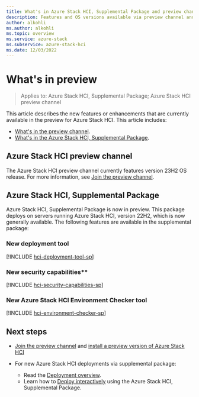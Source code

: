 ```yaml
---
title: What's in Azure Stack HCI, Supplemental Package and preview channel
description: Features and OS versions available via preview channel and supplemental packages.
author: alkohli
ms.author: alkohli
ms.topic: overview
ms.service: azure-stack
ms.subservice: azure-stack-hci
ms.date: 12/03/2022
---
```


# What's in preview

> Applies to: Azure Stack HCI, Supplemental Package; Azure Stack HCI preview channel

This article describes the new features or enhancements that are currently available in the preview for Azure Stack HCI. This article includes:

- [What's in the preview channel](#azure-stack-hci-preview-channel).
- [What's in the Azure Stack HCI, Supplemental Package](#azure-stack-hci-supplemental-package).

## Azure Stack HCI preview channel

The Azure Stack HCI preview channel currently features version 23H2 OS release. For more information, see [Join the preview channel](./preview-channel.md).

## Azure Stack HCI, Supplemental Package

Azure Stack HCI, Supplemental Package is now in preview. This package deploys on servers running Azure Stack HCI, version 22H2, which is now generally available. The following features are available in the supplemental package:

### New deployment tool

[!INCLUDE [hci-deployment-tool-sp](../../includes/hci-deployment-tool-sp.md)]

### New security capabilities**

[!INCLUDE [hci-security-capabilities-sp](../../includes/hci-security-capabilities-sp.md)]

### New Azure Stack HCI Environment Checker tool

[!INCLUDE [hci-environment-checker-sp](../../includes/hci-environment-checker-sp.md)]

## Next steps

- [Join the preview channel](./preview-channel.md) and [install a preview version of Azure Stack HCI](./install-preview-version.md)

- For new Azure Stack HCI deployments via supplemental package:
    - Read the [Deployment overview](../deploy/deployment-tool-introduction.md).
    - Learn how to [Deploy interactively](../deploy/deployment-tool-new-file.md) using the Azure Stack HCI, Supplemental Package.

